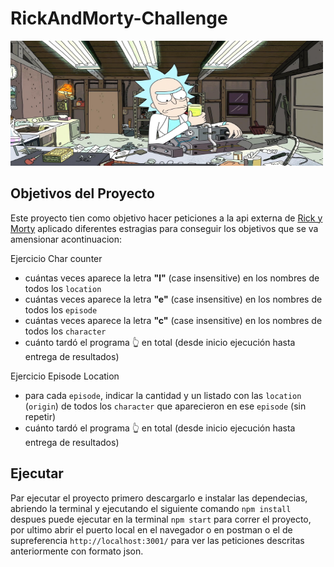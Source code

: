 # RickAndMorty-Challenge

<p>
  <img height="200" width="500" src="./RickAndMorty.jpg" />
</p>


## Objetivos del Proyecto

Este proyecto tien como objetivo hacer peticiones a la api externa de [Rick y Morty](https://rawg.io/apidocs)
aplicado diferentes estragias para conseguir los objetivos que se va amensionar acontinuacion:

Ejercicio Char counter 

- cuántas veces aparece la letra **"l"** (case insensitive) en los nombres de todos los `location`
- cuántas veces aparece la letra **"e"** (case insensitive) en los nombres de todos los `episode`
- cuántas veces aparece la letra **"c"** (case insensitive) en los nombres de todos los `character`
- cuánto tardó el programa 👆 en total (desde inicio ejecución hasta entrega de resultados)

Ejercicio Episode Location

- para cada `episode`, indicar la cantidad y un listado con las `location` (`origin`) de todos los `character` que aparecieron en ese `episode` (sin repetir)
- cuánto tardó el programa 👆 en total (desde inicio ejecución hasta entrega de resultados)

## Ejecutar

Par ejecutar el proyecto primero descargarlo e instalar las dependecias, abriendo la terminal y ejecutando el siguiente comando `npm install` despues puede ejecutar en la terminal `npm start` para correr el proyecto, por ultimo abrir el puerto local en el navegador o en postman o el de supreferencia `http://localhost:3001/` para ver las peticiones descritas anteriormente con formato json.

